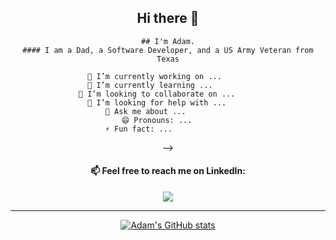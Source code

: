 <div align="center">

## Hi there 👋
	## I'm Adam.
	#### I am a Dad, a Software Developer, and a US Army Veteran from Texas

	🔭 I’m currently working on ...     	
	🌱 I’m currently learning ... 		
	👯 I’m looking to collaborate on ... 	
	🤔 I’m looking for help with ... 	
	💬 Ask me about ... 			
    	😄 Pronouns: ...			
	⚡ Fun fact: ... 			
-->
	
<h4> 📫 Feel free to reach me on LinkedIn: </h4>
	<a href="https://www.linkedin.com/in/adamschappell" rel="nofollow">
	<img src="https://img.shields.io/badge/linkedin-%230077B5.svg?style=for-the-badge&logo=linkedin&logoColor=white">
	</a>
<br>
<hr>
	

[![Adam's GitHub stats](https://github-readme-stats.vercel.app/api?username=adamchappell00&show_icons=true&theme=cobalt)](https://github.com/anuraghazra/github-readme-stats)

	
</div>
